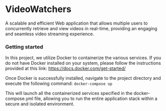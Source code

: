 # VideoWatchers

A scalable and efficient Web application that allows multiple users to concurrently retrieve and view videos in real-time, providing an engaging and seamless video streaming experience. 


### Getting started
In this project, we utilize Docker to containerize the various services. If you do not have Docker installed on your system, please follow the instructions provided at this link: https://docs.docker.com/get-started/

Once Docker is successfully installed, navigate to the project directory and execute the following command:
`docker-compose up`

This will launch all the containerized services specified in the docker-compose.yml file, allowing you to run the entire application stack within a secure and isolated environment.
